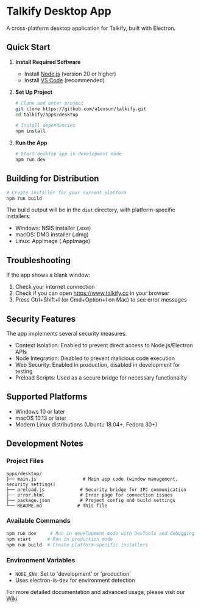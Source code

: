 # Talkify Desktop App

A cross-platform desktop application for Talkify, built with Electron.

## Quick Start

1. **Install Required Software**
   - Install [Node.js](https://nodejs.org/) (version 20 or higher)
   - Install [VS Code](https://code.visualstudio.com/) (recommended)

2. **Set Up Project**
   ```bash
   # Clone and enter project
   git clone https://github.com/a1exsun/talkify.git
   cd talkify/apps/desktop

   # Install dependencies
   npm install
   ```

3. **Run the App**
   ```bash
   # Start desktop app in development mode
   npm run dev
   ```

## Building for Distribution

```bash
# Create installer for your current platform
npm run build
```

The build output will be in the `dist` directory, with platform-specific installers:
- Windows: NSIS installer (.exe)
- macOS: DMG installer (.dmg)
- Linux: AppImage (.AppImage)

## Troubleshooting

If the app shows a blank window:
1. Check your internet connection
2. Check if you can open https://www.talkify.cc in your browser
3. Press Ctrl+Shift+I (or Cmd+Option+I on Mac) to see error messages

## Security Features

The app implements several security measures:
- Context Isolation: Enabled to prevent direct access to Node.js/Electron APIs
- Node Integration: Disabled to prevent malicious code execution
- Web Security: Enabled in production, disabled in development for testing
- Preload Scripts: Used as a secure bridge for necessary functionality

## Supported Platforms

- Windows 10 or later
- macOS 10.13 or later
- Modern Linux distributions (Ubuntu 18.04+, Fedora 30+)

## Development Notes

### Project Files
```
apps/desktop/
├── main.js                 # Main app code (window management, security settings)
├── preload.js             # Security bridge for IPC communication
├── error.html             # Error page for connection issues
├── package.json           # Project config and build settings
└── README.md             # This file
```

### Available Commands
```bash
npm run dev     # Run in development mode with DevTools and debugging
npm start      # Run in production mode
npm run build  # Create platform-specific installers
```

### Environment Variables
- `NODE_ENV`: Set to 'development' or 'production'
- Uses electron-is-dev for environment detection

For more detailed documentation and advanced usage, please visit our [Wiki](https://github.com/a1exsun/talkify/wiki).
